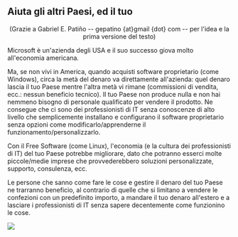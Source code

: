 <?php require("../../entete.php"); ?> <?php require("../../base.php"); ?>

<div id="corps">

<h2>Aiuta gli altri Paesi, ed il tuo</h2>

<center>(Grazie a Gabriel E. Patiño -- gepatino {at}gmail {dot} com -- 
per l'idea e la prima versione del testo) </center>

<p>Microsoft è un'azienda degli USA e il suo successo giova 
molto all'economia americana.</p>

<p>Ma, se non vivi in America, quando acquisti software proprietario 
(come Windows), circa la metà del denaro va direttamente all'azienda: 
quel denaro lascia il tuo Paese mentre l'altra metà vi rimane (commissioni 
di vendita, ecc.: nessun beneficio tecnico).
Il tuo Paese non produce nulla e non hai nemmeno bisogno di personale 
qualificato per vendere il prodotto. Ne consegue che ci sono dei 
professionisti di IT senza conoscenze di alto livello che semplicemente 
installano e configurano il software proprietario senza opzioni come  
modificarlo/apprenderne il funzionamento/personalizzarlo.</p>

<p>Con il Free Software (come Linux), l'economia (e la cultura dei 
professionisti di IT) del tuo Paese potrebbe migliorare, dato che 
potranno esserci molte piccole/medie imprese che provvederebbero 
soluzioni personalizzate, supporto, consulenza, ecc.</p>

<p>Le persone che sanno come fare le cose e gestire il denaro del tuo 
Paese ne trarranno beneficio, al contrario di quelle che si limitano 
a vendere le confezioni con un predefinito importo, a mandare il tuo 
denaro all'estero e a lasciare i professionisti di IT senza sapere 
decentemente come funzionino le cose.</p>

<img src="Images/earth.png" />

</div>


